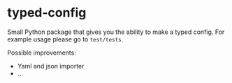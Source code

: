 # typed-config

Small Python package that gives you the ability to make a typed config. For example usage please go to `test/tests`. 

Possible improvements:
- Yaml and json importer
- ...